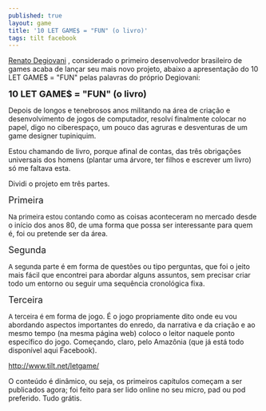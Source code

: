 ```yaml
---
published: true
layout: game
title: '10 LET GAME$ = "FUN" (o livro)'
tags: tilt facebook
---
```


 </p>
<a href="http://pt.wikipedia.org/wiki/Renato_Degiovani" target="_blank">Renato Degiovani</a>
, considerado o primeiro desenvolvedor brasileiro de games acaba de lan&#231;ar seu mais novo projeto, abaixo a apresenta&#231;&#227;o do 10 LET GAME$ = &quot;FUN&quot; pelas palavras do pr&#243;prio Degiovani:</p>
 </p>
<strong><font size="4">10 LET GAME$ = &quot;FUN&quot; (o livro)</font></strong></p>
Depois de longos e tenebrosos anos militando na &#225;rea de cria&#231;&#227;o e desenvolvimento de jogos de computador, resolv&#237; finalmente colocar no papel, digo no ciberespa&#231;o, um pouco das agruras e desventuras de um game designer tupiniquim.</p>
 </p>
<span style="text-align: justify;">Estou chamando de livro, porque afinal de contas, das tr&#234;s obriga&#231;&#245;es universais dos homens (plantar uma &#225;rvore, ter filhos e escrever um livro) s&#243; me faltava esta.</span></p>
 </p>
Dividi o projeto em tr&#234;s partes.</p>
 </p>
<font size="4">Primeira</font></p>
<font size="2">Na primeira estou conta</font>ndo como as coisas aconteceram no mercado desde o in&#237;cio dos anos 80, de uma forma que possa ser interessante para quem &#233;, foi ou pretende ser da &#225;rea.</p>
 </p>
<font size="4">Segunda</font></p>
<span style="text-align: justify;"><font size="2">A segunda parte </font>&#233; em forma de quest&#245;es ou tipo perguntas, que foi o jeito mais f&#225;cil que encontrei para abordar alguns assuntos, sem precisar criar todo um entorno ou seguir uma sequ&#234;ncia cronol&#243;gica fixa.</span></p>
 </p>
<font size="4">Terceira</font></p>
<font size="2">A terceira &#233; em</font> forma de jogo. &#201; o jogo propriamente dito onde eu vou abordando aspectos importantes do enredo, da narrativa e da cria&#231;&#227;o e ao mesmo tempo (na mesma p&#225;gina web) coloco o leitor naquele ponto espec&#237;fico do jogo. Come&#231;ando, claro, pelo Amaz&#244;nia (que j&#225; est&#225; todo dispon&#237;vel aqui Facebook).</p>
 </p>
<font color="#888888"><a href="http://www.tilt.net/letgame/" target="_blank">http://www.tilt.net/letgame/</a>
</font></p>
 </p>
O conte&#250;do &#233; din&#226;mico, ou seja, os primeiros cap&#237;tulos come&#231;am a ser publicados agora; foi feito para ser lido online no seu micro, pad ou pod preferido. Tudo gr&#225;tis.</p>
 </p>
